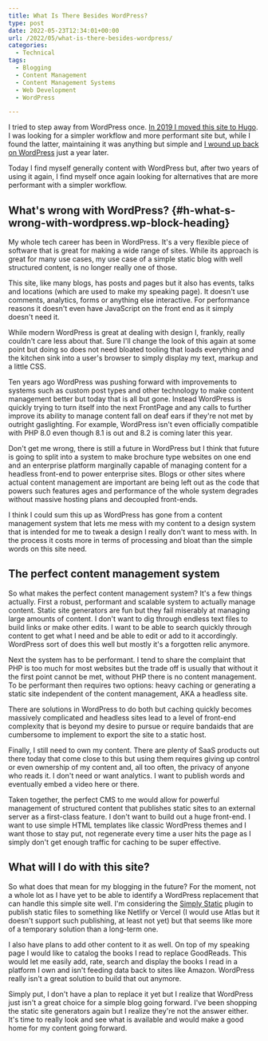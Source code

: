 ```yaml
---
title: What Is There Besides WordPress?
type: post
date: 2022-05-23T12:34:01+00:00
url: /2022/05/what-is-there-besides-wordpress/
categories:
  - Technical
tags:
  - Blogging
  - Content Management
  - Content Management Systems
  - Web Development
  - WordPress

---
```

I tried to step away from WordPress once. [In 2019 I moved this site to Hugo][1]. I was looking for a simpler workflow and more performant site but, while I found the latter, maintaining it was anything but simple and [I wound up back on WordPress][2] just a year later.

Today I find myself generally content with WordPress but, after two years of using it again, I find myself once again looking for alternatives that are more performant with a simpler workflow.

## What's wrong with WordPress? {#h-what-s-wrong-with-wordpress.wp-block-heading}

My whole tech career has been in WordPress. It's a very flexible piece of software that is great for making a wide range of sites. While its approach is great for many use cases, my use case of a simple static blog with well structured content, is no longer really one of those.

This site, like many blogs, has posts and pages but it also has events, talks and locations (which are used to make my speaking page). It doesn't use comments, analytics, forms or anything else interactive. For performance reasons it doesn't even have JavaScript on the front end as it simply doesn't need it.

While modern WordPress is great at dealing with design I, frankly, really couldn't care less about that. Sure I'll change the look of this again at some point but doing so does not need bloated tooling that loads everything and the kitchen sink into a user's browser to simply display my text, markup and a little CSS.

Ten years ago WordPress was pushing forward with improvements to systems such as custom post types and other technology to make content management better but today that is all but gone. Instead WordPress is quickly trying to turn itself into the next FrontPage and any calls to further improve its ability to manage content fall on deaf ears if they're not met by outright gaslighting. For example, WordPress isn't even officially compatible with PHP 8.0 even though 8.1 is out and 8.2 is coming later this year.

Don't get me wrong, there is still a future in WordPress but I think that future is going to split into a system to make brochure type websites on one end and an enterprise platform marginally capable of managing content for a headless front-end to power enterprise sites. Blogs or other sites where actual content management are important are being left out as the code that powers such features ages and performance of the whole system degrades without massive hosting plans and decoupled front-ends.

I think I could sum this up as WordPress has gone from a content management system that lets me mess with my content to a design system that is intended for me to tweak a design I really don't want to mess with. In the process it costs more in terms of processing and bloat than the simple words on this site need.

## The perfect content management system

So what makes the perfect content management system? It's a few things actually. First a robust, performant and scalable system to actually manage content. Static site generators are fun but they fail miserably at managing large amounts of content. I don't want to dig through endless text files to build links or make other edits. I want to be able to search quickly through content to get what I need and be able to edit or add to it accordingly. WordPress sort of does this well but mostly it's a forgotten relic anymore.

Next the system has to be performant. I tend to share the complaint that PHP is too much for most websites but the trade off is usually that without it the first point cannot be met, without PHP there is no content management. To be performant then requires two options: heavy caching or generating a static site independent of the content management, AKA a headless site.

There are solutions in WordPress to do both but caching quickly becomes massively complicated and headless sites lead to a level of front-end complexity that is beyond my desire to pursue or require bandaids that are cumbersome to implement to export the site to a static host.

Finally, I still need to own my content. There are plenty of SaaS products out there today that come close to this but using them requires giving up control or even ownership of my content and, all too often, the privacy of anyone who reads it. I don't need or want analytics. I want to publish words and eventually embed a video here or there.

Taken together, the perfect CMS to me would allow for powerful management of structured content that publishes static sites to an external server as a first-class feature. I don't want to build out a huge front-end. I want to use simple HTML templates like classic WordPress themes and I want those to stay put, not regenerate every time a user hits the page as I simply don't get enough traffic for caching to be super effective.

## What will I do with this site?

So what does that mean for my blogging in the future? For the moment, not a whole lot as I have yet to be able to identify a WordPress replacement that can handle this simple site well. I'm considering the [Simply Static][3] plugin to publish static files to something like Netlify or Vercel (I would use Atlas but it doesn't support such publishing, at least not yet) but that seems like more of a temporary solution than a long-term one.

I also have plans to add other content to it as well. On top of my speaking page I would like to catalog the books I read to replace GoodReads. This would let me easily add, rate, search and display the books I read in a platform I own and isn't feeding data back to sites like Amazon. WordPress really isn't a great solution to build that out anymore.

Simply put, I don't have a plan to replace it yet but I realize that WordPress just isn't a great choice for a simple blog going forward. I've been shopping the static site generators again but I realize they're not the answer either. It's time to really look and see what is available and would make a good home for my content going forward.

 [1]: /2019/08/its-time-for-a-new-site/
 [2]: /2021/07/its-time-for-a-new-site-2/
 [3]: https://wordpress.org/plugins/simply-static/